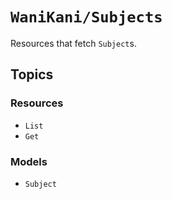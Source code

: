 # ``WaniKani/Subjects``

Resources that fetch ``Subject``s.

## Topics

### Resources

- ``List``
- ``Get``

### Models

- ``Subject``
